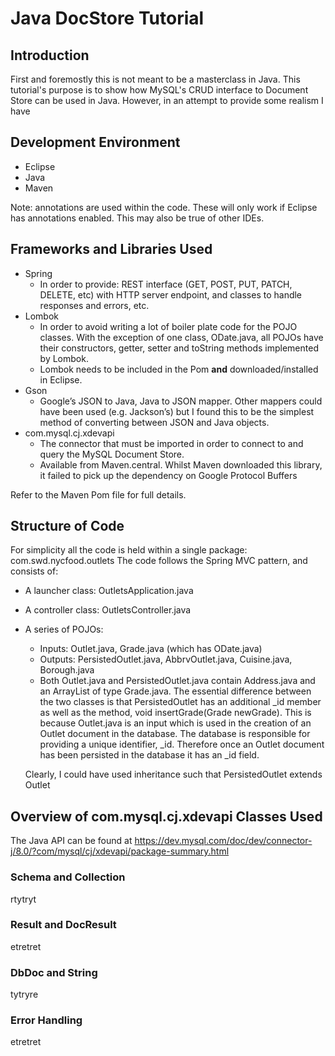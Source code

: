 # Java DocStore Tutorial
## Introduction
First and foremostly this is not meant to be a masterclass in Java. This tutorial's purpose is to show how MySQL's CRUD interface to Document Store can be used in Java. However, in an attempt to provide some realism I have  

## Development Environment
* Eclipse
* Java
* Maven

Note: annotations are used within the code. These will only work if Eclipse has annotations enabled. This may also be true of other IDEs.

## Frameworks and Libraries Used
* Spring
  * In order to provide: REST interface (GET, POST, PUT, PATCH, DELETE, etc) with HTTP server endpoint, and classes to handle responses and errors, etc.   
* Lombok
  * In order to avoid writing a lot of boiler plate code for the POJO classes. With the exception of one class, ODate.java, all POJOs have their constructors, getter, setter and toString methods implemented by Lombok.
  * Lombok needs to be included in the Pom **and** downloaded/installed in Eclipse. 
* Gson
  * Google’s JSON to Java, Java to JSON mapper. Other mappers could have been used (e.g. Jackson’s) but I found this to be the simplest method of converting between JSON and Java objects.
* com.mysql.cj.xdevapi
  * The connector that must be imported in order to connect to and query the MySQL Document Store.
  * Available from Maven.central. Whilst Maven downloaded this library, it failed to pick up the dependency on Google Protocol Buffers
  
Refer to the Maven Pom file for full details.

## Structure of Code ##
For simplicity all the code is held within a single package: com.swd.nycfood.outlets 
The code follows the Spring MVC pattern, and consists of:
* A launcher class: OutletsApplication.java
* A controller class: OutletsController.java
* A series of POJOs:
  * Inputs: Outlet.java, Grade.java (which has ODate.java)
  * Outputs: PersistedOutlet.java, AbbrvOutlet.java, Cuisine.java, Borough.java
  * Both Outlet.java and PersistedOutlet.java contain Address.java and an ArrayList of type Grade.java. 
The essential difference between the two classes is that PersistedOutlet has an additional \_id member as well as the method, void insertGrade(Grade newGrade). This is because Outlet.java is an input which is used in the creation of an Outlet document in the database. The database is responsible for providing a unique identifier, \_id. Therefore once an Outlet document has been persisted in the database it has an \_id field.   
  
  Clearly, I could have used inheritance such that PersistedOutlet extends Outlet 
  
## Overview of com.mysql.cj.xdevapi Classes Used
The Java API can be found at https://dev.mysql.com/doc/dev/connector-j/8.0/?com/mysql/cj/xdevapi/package-summary.html

### Schema and Collection
rtytryt

### Result and DocResult
etretret

### DbDoc and String
tytryre

### Error Handling
etretret
